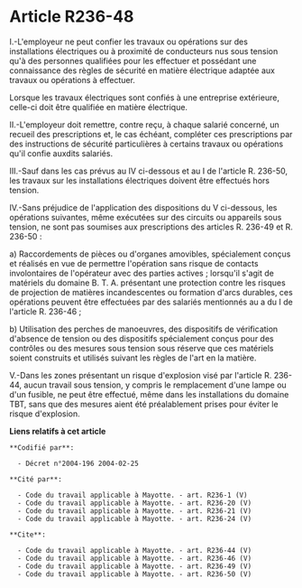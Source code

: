 # Article R236-48

I.-L'employeur ne peut confier les travaux ou opérations sur des installations électriques ou à proximité de conducteurs nus
sous tension qu'à des personnes qualifiées pour les effectuer et possédant une connaissance des règles de sécurité en matière
électrique adaptée aux travaux ou opérations à effectuer. 

Lorsque les travaux électriques sont confiés à une entreprise extérieure, celle-ci doit être qualifiée en matière
électrique. 

II.-L'employeur doit remettre, contre reçu, à chaque salarié concerné, un recueil des prescriptions et, le cas échéant,
compléter ces prescriptions par des instructions de sécurité particulières à certains travaux ou opérations qu'il confie
auxdits salariés. 

III.-Sauf dans les cas prévus au IV ci-dessous et au I de l'article R. 236-50, les travaux sur les installations électriques
doivent être effectués hors tension. 

IV.-Sans préjudice de l'application des dispositions du V ci-dessous, les opérations suivantes, même exécutées sur des
circuits ou appareils sous tension, ne sont pas soumises aux prescriptions des articles R. 236-49 et R. 236-50 : 

a) Raccordements de pièces ou d'organes amovibles, spécialement conçus et réalisés en vue de permettre l'opération sans
risque de contacts involontaires de l'opérateur avec des parties actives ; lorsqu'il s'agit de matériels du domaine B. T. A.
présentant une protection contre les risques de projection de matières incandescentes ou formation d'arcs durables, ces
opérations peuvent être effectuées par des salariés mentionnés au a du I de l'article R. 236-46 ; 

b) Utilisation des perches de manoeuvres, des dispositifs de vérification d'absence de tension ou des dispositifs
spécialement conçus pour des contrôles ou des mesures sous tension sous réserve que ces matériels soient construits et
utilisés suivant les règles de l'art en la matière. 

V.-Dans les zones présentant un risque d'explosion visé par l'article R. 236-44, aucun travail sous tension, y compris le
remplacement d'une lampe ou d'un fusible, ne peut être effectué, même dans les installations du domaine TBT, sans que des
mesures aient été préalablement prises pour éviter le risque d'explosion.

**Liens relatifs à cet article**

	**Codifié par**:

	  - Décret n°2004-196 2004-02-25

	**Cité par**:

	  - Code du travail applicable à Mayotte. - art. R236-1 (V)
	  - Code du travail applicable à Mayotte. - art. R236-20 (V)
	  - Code du travail applicable à Mayotte. - art. R236-21 (V)
	  - Code du travail applicable à Mayotte. - art. R236-24 (V)

	**Cite**:

	  - Code du travail applicable à Mayotte. - art. R236-44 (V)
	  - Code du travail applicable à Mayotte. - art. R236-46 (V)
	  - Code du travail applicable à Mayotte. - art. R236-49 (V)
	  - Code du travail applicable à Mayotte. - art. R236-50 (V)

